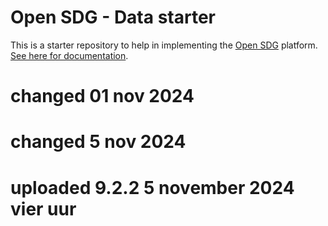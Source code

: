 # Open SDG - Data starter

This is a starter repository to help in implementing the [Open SDG](https://github.com/open-sdg/open-sdg) platform. [See here for documentation](https://open-sdg.readthedocs.io).

# changed 01 nov 2024
# changed 5 nov 2024
# uploaded 9.2.2 5 november 2024 vier uur
